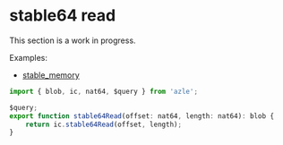 # stable64 read

This section is a work in progress.

Examples:

-   [stable_memory](https://github.com/demergent-labs/azle/tree/main/examples/stable_memory)

```typescript
import { blob, ic, nat64, $query } from 'azle';

$query;
export function stable64Read(offset: nat64, length: nat64): blob {
    return ic.stable64Read(offset, length);
}
```
